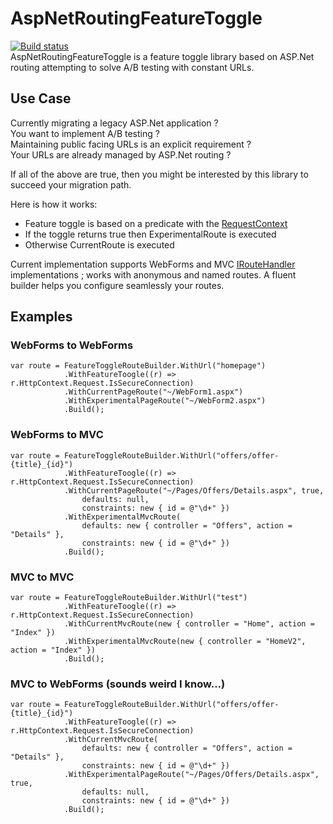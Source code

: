 # AspNetRoutingFeatureToggle
[![Build status](https://ci.appveyor.com/api/projects/status/gwb3vj9obv6i2te5/branch/master?svg=true)](https://ci.appveyor.com/project/ogaudefroy/aspnetroutingfeaturetoggle/branch/master)  
AspNetRoutingFeatureToggle is a feature toggle library based on ASP.Net routing attempting to solve A/B testing with constant URLs.

## Use Case
Currently migrating a legacy ASP.Net application ?  
You want to implement A/B testing ?  
Maintaining public facing URLs is an explicit requirement ?  
Your URLs are already managed by ASP.Net routing ?

If all of the above are true, then you might be interested by this library to succeed your migration path.

Here is how it works: 

 - Feature toggle is based on a predicate with the [RequestContext](https://msdn.microsoft.com/en-us/library/system.web.routing.requestcontext%28v=vs.110%29.aspx) 
 - If the toggle returns true then ExperimentalRoute is executed
 - Otherwise CurrentRoute is executed
    

Current implementation supports WebForms and MVC [IRouteHandler](https://msdn.microsoft.com/fr-fr/library/system.web.routing.iroutehandler(v=vs.110).aspx) implementations ; works with anonymous and named routes.
A fluent builder helps you configure seamlessly your routes.

## Examples
### WebForms to WebForms

    var route = FeatureToggleRouteBuilder.WithUrl("homepage")
                .WithFeatureToogle((r) => r.HttpContext.Request.IsSecureConnection)
                .WithCurrentPageRoute("~/WebForm1.aspx")
                .WithExperimentalPageRoute("~/WebForm2.aspx")
                .Build();

### WebForms to MVC

    var route = FeatureToggleRouteBuilder.WithUrl("offers/offer-{title}_{id}")
                .WithFeatureToogle((r) => r.HttpContext.Request.IsSecureConnection)
                .WithCurrentPageRoute("~/Pages/Offers/Details.aspx", true, 
                    defaults: null, 
                    constraints: new { id = @"\d+" })
                .WithExperimentalMvcRoute(
                    defaults: new { controller = "Offers", action = "Details" }, 
                    constraints: new { id = @"\d+" })
                .Build();

### MVC to MVC

    var route = FeatureToggleRouteBuilder.WithUrl("test")
                .WithFeatureToogle((r) => r.HttpContext.Request.IsSecureConnection)
                .WithCurrentMvcRoute(new { controller = "Home", action = "Index" })
                .WithExperimentalMvcRoute(new { controller = "HomeV2", action = "Index" })
                .Build();

### MVC to WebForms (sounds weird I know...)

    var route = FeatureToggleRouteBuilder.WithUrl("offers/offer-{title}_{id}")
                .WithFeatureToogle((r) => r.HttpContext.Request.IsSecureConnection)
                .WithCurrentMvcRoute(
                    defaults: new { controller = "Offers", action = "Details" },
                    constraints: new { id = @"\d+" })
                .WithExperimentalPageRoute("~/Pages/Offers/Details.aspx", true,
                    defaults: null,
                    constraints: new { id = @"\d+" })                
                .Build();

